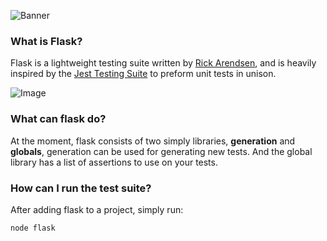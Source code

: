 ![Banner](https://repository-images.githubusercontent.com/571537453/d7f3e791-cf9c-4404-89a4-1c6eceebae08)
<br>

### What is Flask?
Flask is a lightweight testing suite written by <a href="https://github.com/RikkertTheDeveloper">Rick Arendsen</a>, and is heavily inspired by the <a href="https://github.com/facebook/jest">Jest Testing Suite</a> to preform unit tests in unison.

![Image](https://i.imgur.com/ScdtEXF.png)

### What can flask do?
At the moment, flask consists of two simply libraries, **generation** and **globals**, generation can be used for generating new tests. And the global library has a list of assertions to use on your tests. 

### How can I run the test suite?
After adding flask to a project, simply run:
```
node flask
```



